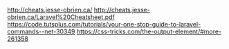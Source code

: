 http://cheats.jesse-obrien.ca/
http://cheats.jesse-obrien.ca/Laravel%20Cheatsheet.pdf
https://code.tutsplus.com/tutorials/your-one-stop-guide-to-laravel-commands--net-30349
https://css-tricks.com/the-output-element/#more-261358
